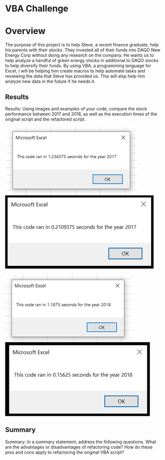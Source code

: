 # VBA Challenge

# Overview
The purpose of this project is to help Steve, a recent finance graduate, help his parents with their stocks. They invested all of their funds into DAQO New Energy Corp without doing any research on the company. He wants us to help analyze a handful of green energy stocks in additional to DAQO stocks to help diversify their funds. By using VBA, a programming language for Excel, I will be helping him create macros to help automate tasks and reviewing the data that Steve has provided us. This will alsp help him analyze new data in the future if he needs it. 

## Results
Results: Using images and examples of your code, compare the stock performance between 2017 and 2018, as well as the execution times of the original script and the refactored script.

![This is an image](https://github.com/TracyKien/stock-analysis/blob/main/Resources/VBA_Challenge_2017%20Original%20Time.PNG?raw=true)
![This is an image](https://github.com/TracyKien/stock-analysis/blob/main/Resources/VBA_Challenge_2017.png?raw=true)


![This is an image](https://github.com/TracyKien/stock-analysis/blob/main/Resources/VBA_Challenge_2018%20Original%20Time.PNG?raw=true)
![This is an image](https://github.com/TracyKien/stock-analysis/blob/main/Resources/VBA_Challenge_2018.PNG?raw=true)



## Summary
Summary: In a summary statement, address the following questions.
What are the advantages or disadvantages of refactoring code?
How do these pros and cons apply to refactoring the original VBA script?

